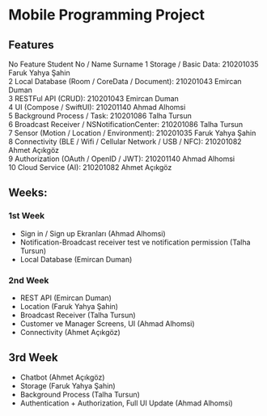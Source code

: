 # Mobile Programming Project

## Features

No	Feature	Student No / Name Surname
1	Storage / Basic Data:	210201035 Faruk Yahya Şahin  
2	Local Database (Room / CoreData / Document):	210201043 Emircan Duman  
3	RESTFul API (CRUD):	210201043 Emircan Duman  
4	UI (Compose / SwiftUI):	210201140 Ahmad Alhomsi  
5	Background Process / Task:	210201086 Talha Tursun  
6	Broadcast Receiver / NSNotificationCenter:	210201086 Talha Tursun  
7	Sensor (Motion / Location / Environment):	210201035 Faruk Yahya Şahin  
8	Connectivity (BLE / Wifi / Cellular Network / USB / NFC):	210201082 Ahmet Açıkgöz  
9	Authorization (OAuth / OpenID / JWT):	210201140 Ahmad Alhomsi  
10	Cloud Service (AI):	210201082 Ahmet Açıkgöz  

## Weeks:

### 1st Week

- Sign in / Sign up Ekranları (Ahmad Alhomsi)
- Notification-Broadcast receiver test ve notification permission (Talha Tursun)
- Local Database (Emircan Duman)

### 2nd Week

- REST API (Emircan Duman)
- Location (Faruk Yahya Şahin)
- Broadcast Receiver (Talha Tursun)
- Customer ve Manager Screens, UI (Ahmad Alhomsi)
- Connectivity (Ahmet Açıkgöz)

## 3rd Week

- Chatbot (Ahmet Açıkgöz)
- Storage (Faruk Yahya Şahin)
- Background Process (Talha Tursun)
- Authentication + Authorization, Full UI Update (Ahmad Alhomsi)

